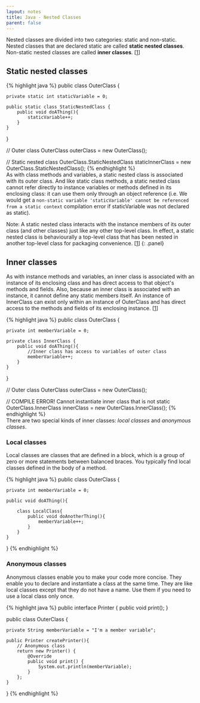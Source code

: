 ```yaml
---
layout: notes
title: Java - Nested Classes
parent: false
---
```


Nested classes are divided into two categories: static and non-static. Nested classes that are declared static are called **static nested classes**. Non-static nested classes are called **inner classes**. [[1]]

## Static nested classes

{% highlight java %}
public class OuterClass {

    private static int staticVariable = 0;

    public static class StaticNestedClass {
        public void doAThing(){
            staticVariable++;
        }
    }
}

// Outer class
OuterClass outerClass = new OuterClass();

// Static nested class
OuterClass.StaticNestedClass staticInnerClass = new OuterClass.StaticNestedClass();
{% endhighlight %}
<br>
As with class methods and variables, a static nested class is associated with its outer class. And like static class methods, a static nested class cannot refer directly to instance variables or methods defined in its enclosing class: it can use them only through an object reference (i.e. We would get a `non-static variable 'staticVariable' cannot be referenced from a static context` compilation error if staticVariable was not declared as static).

Note: A static nested class interacts with the instance members of its outer class (and other classes) just like any other top-level class. In effect, a static nested class is behaviourally a top-level class that has been nested in another top-level class for packaging convenience. [[1]]
{: .panel}

## Inner classes

As with instance methods and variables, an inner class is associated with an instance of its enclosing class and has direct access to that object's methods and fields. Also, because an inner class is associated with an instance, it cannot define any static members itself. An instance of InnerClass can exist only within an instance of OuterClass and has direct access to the methods and fields of its enclosing instance. [[1]]

{% highlight java %}
public class OuterClass {

    private int memberVariable = 0;

    private class InnerClass {
        public void doAThing(){
            //Inner class has access to variables of outer class
            memberVariable++;
        }
    }
}

// Outer class
OuterClass outerClass = new OuterClass();

// COMPILE ERROR! Cannot instantiate inner class that is not static
OuterClass.InnerClass innerClass = new OuterClass.InnerClass();
{% endhighlight %}
<br>
There are two special kinds of inner classes: _local classes_ and _anonymous classes_.

### Local classes

Local classes are classes that are defined in a block, which is a group of zero or more statements between balanced braces. You typically find local classes defined in the body of a method.

{% highlight java %}
public class OuterClass {

    private int memberVariable = 0;

    public void doAThing(){

        class LocalClass{
            public void doAnotherThing(){
                memberVariable++;
            }
        }
    }
}
{% endhighlight %}

### Anonymous classes

Anonymous classes enable you to make your code more concise. They enable you to declare and instantiate a class at the same time. They are like local classes except that they do not have a name. Use them if you need to use a local class only once.

{% highlight java %}
public interface Printer {
    public void print();
}

public class OuterClass {

    private String memberVariable = "I'm a member variable";

    public Printer createPrinter(){
        // Anonymous class
        return new Printer() {
            @Override
            public void print() {
                System.out.println(memberVariable);
            }
        };
    }
}
{% endhighlight %}

[1]: http://docs.oracle.com/javase/tutorial/java/javaOO/nested.html "Nested Classes"
[2]: https://jcp.org/aboutJava/communityprocess/maintenance/JLS/innerclasses.pdf "Inner classes specification"
